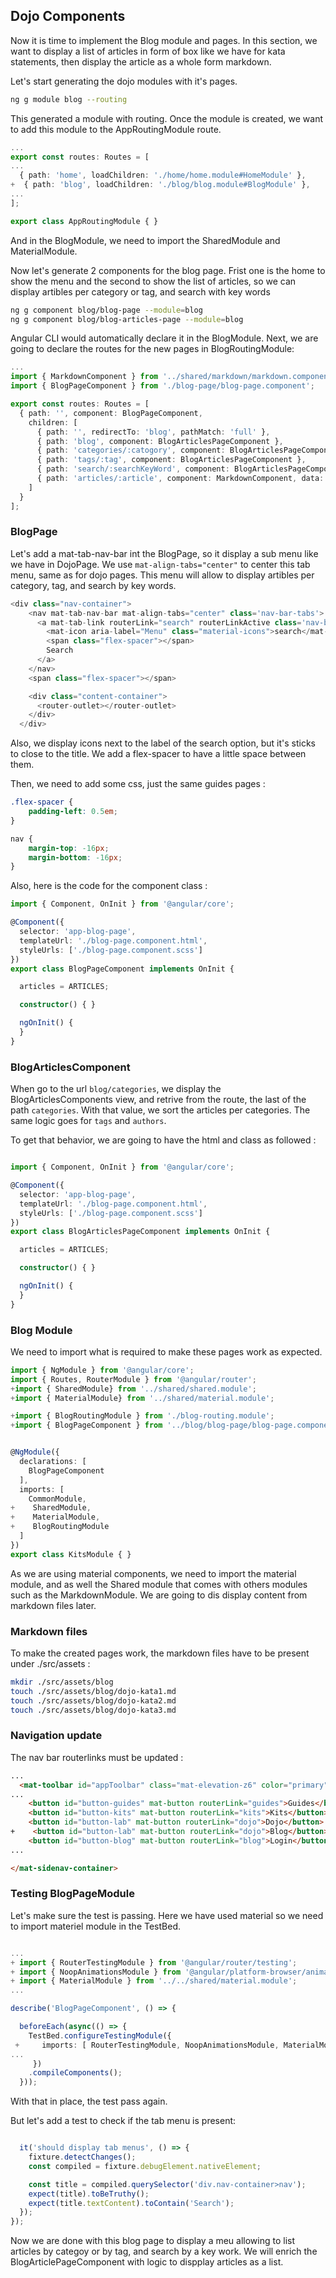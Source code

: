 ## Dojo Components

Now it is time to implement the Blog module and pages. In this section, we want to display a list of articles in form of box like we have for kata statements, then display the article as a whole form markdown.

Let's start generating the dojo modules with it's pages.

```sh
ng g module blog --routing
```

This generated a module with routing. Once the module is created, we want to add this module to the AppRoutingModule route.

```ts
...
export const routes: Routes = [
...
  { path: 'home', loadChildren: './home/home.module#HomeModule' },
+  { path: 'blog', loadChildren: './blog/blog.module#BlogModule' },
...
];

export class AppRoutingModule { }
```

And in the BlogModule, we need to import the SharedModule and MaterialModule.

Now let's generate 2 components for the blog page. Frist one is the home to show the menu and the second to show the list of articles, so we can display artibles per category or tag, and search with key words

```sh
ng g component blog/blog-page --module=blog
ng g component blog/blog-articles-page --module=blog
```

Angular CLI would automatically declare it in the BlogModule. Next, we are going to declare the routes for the new pages in BlogRoutingModule:

```ts
...
import { MarkdownComponent } from '../shared/markdown/markdown.component';
import { BlogPageComponent } from './blog-page/blog-page.component';

export const routes: Routes = [
  { path: '', component: BlogPageComponent,
    children: [
      { path: '', redirectTo: 'blog', pathMatch: 'full' },
      { path: 'blog', component: BlogArticlesPageComponent },
      { path: 'categories/:catogory', component: BlogArticlesPageComponent},
      { path: 'tags/:tag', component: BlogArticlesPageComponent },
      { path: 'search/:searchKeyWord', component: BlogArticlesPageComponent },
      { path: 'articles/:article', component: MarkdownComponent, data: { markdown: 'blog/articles/' } },
    ]
  }
];
```

### BlogPage

Let's add a mat-tab-nav-bar int the BlogPage, so it display a sub menu like we have in DojoPage. We use `mat-align-tabs="center"` to center this tab menu, same as for dojo pages. This menu will allow to display artibles per category, tag, and search by key words.

```ts
<div class="nav-container">
    <nav mat-tab-nav-bar mat-align-tabs="center" class='nav-bar-tabs'>
      <a mat-tab-link routerLink="search" routerLinkActive class='nav-bar-tab-link-search'>
        <mat-icon aria-label="Menu" class="material-icons">search</mat-icon>
        <span class="flex-spacer"></span>
        Search
      </a>
    </nav>
    <span class="flex-spacer"></span>

    <div class="content-container">
      <router-outlet></router-outlet>
    </div>
  </div>
```

Also, we display icons next to the label of the search option, but it's sticks to close to the title. We add a flex-spacer to have a little space between them.

Then, we need to add some css, just the same guides pages :

```css
.flex-spacer {
    padding-left: 0.5em;
}

nav {
    margin-top: -16px;
    margin-bottom: -16px;
}
```

Also, here is the code for the component class :

```ts
import { Component, OnInit } from '@angular/core';

@Component({
  selector: 'app-blog-page',
  templateUrl: './blog-page.component.html',
  styleUrls: ['./blog-page.component.scss']
})
export class BlogPageComponent implements OnInit {

  articles = ARTICLES;

  constructor() { }

  ngOnInit() {
  }
}
```

### BlogArticlesComponent

When go to the url `blog/categories`, we display the BlogArticlesComponents view, and retrive from the route, the last of the path `categories`. With that value, we sort the articles per categories. The same logic goes for `tags` and `authors`.

To get that behavior, we are going to have the html and class as followed :

```html

```

```ts
import { Component, OnInit } from '@angular/core';

@Component({
  selector: 'app-blog-page',
  templateUrl: './blog-page.component.html',
  styleUrls: ['./blog-page.component.scss']
})
export class BlogArticlesPageComponent implements OnInit {

  articles = ARTICLES;

  constructor() { }

  ngOnInit() {
  }
}
```

### Blog Module

We need to import what is required to make these pages work as expected.

```ts
import { NgModule } from '@angular/core';
import { Routes, RouterModule } from '@angular/router';
+import { SharedModule} from '../shared/shared.module';
+import { MaterialModule} from '../shared/material.module';

+import { BlogRoutingModule } from './blog-routing.module';
+import { BlogPageComponent } from '../blog/blog-page/blog-page.component';


@NgModule({
  declarations: [
    BlogPageComponent
  ],
  imports: [
    CommonModule,
+    SharedModule,
+    MaterialModule,
+    BlogRoutingModule
  ]
})
export class KitsModule { }

```

As we are using material components, we need to import the material module, and as well the Shared module that comes with others modules such as the MarkdownModule. We are going to dis display content from markdown files later.

### Markdown files

To make the created pages work, the markdown files have to be present under ./src/assets :

```sh
mkdir ./src/assets/blog
touch ./src/assets/blog/dojo-kata1.md
touch ./src/assets/blog/dojo-kata2.md
touch ./src/assets/blog/dojo-kata3.md
```

### Navigation update

The nav bar routerlinks must be updated :

```html
...
  <mat-toolbar id="appToolbar" class="mat-elevation-z6" color="primary">
...
    <button id="button-guides" mat-button routerLink="guides">Guides</button>
    <button id="button-kits" mat-button routerLink="kits">Kits</button>
    <button id="button-lab" mat-button routerLink="dojo">Dojo</button>
+    <button id="button-lab" mat-button routerLink="dojo">Blog</button>
    <button id="button-blog" mat-button routerLink="blog">Login</button>
...

</mat-sidenav-container>
```

### Testing BlogPageModule

Let's make sure the test is passing. Here we have used material so we need to import materiel module in the TestBed.

```ts

...
+ import { RouterTestingModule } from '@angular/router/testing';
+ import { NoopAnimationsModule } from '@angular/platform-browser/animations';
+ import { MaterialModule } from '../../shared/material.module';
...

describe('BlogPageComponent', () => {

  beforeEach(async(() => {
    TestBed.configureTestingModule({
 +     imports: [ RouterTestingModule, NoopAnimationsModule, MaterialModule ],
...
     })
    .compileComponents();
  }));
```

With that in place, the test pass again.

But let's add a test to check if the tab menu is present:

```ts

  it('should display tab menus', () => {
    fixture.detectChanges();
    const compiled = fixture.debugElement.nativeElement;

    const title = compiled.querySelector('div.nav-container>nav');
    expect(title).toBeTruthy();
    expect(title.textContent).toContain('Search');
  });
});
```

Now we are done with this blog page to display a meu allowing to list articles by categoy or by tag, and search by a key work. We will enrich the BlogArticlePageComponent with logic to dispplay articles as a list.
